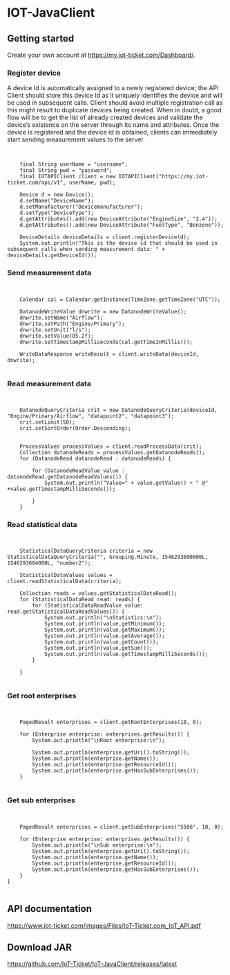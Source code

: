 # IOT-JavaClient

## Getting started

Create your own account at https://my.iot-ticket.com/Dashboard/.

### Register device

A device Id is automatically assigned to a newly registered device; the API Client should store this
device Id as it uniquely identifies the device and will be used in subsequent calls. Client should
avoid multiple registration call as this might result to duplicate devices being created. When
in doubt, a good flow will be to get the list of already created devices and validate the device’s
existence on the server through its name and attributes. Once the device is registered and the
device id is obtained, clients can immediately start sending measurement values to the server.

<pre><code>

    final String userName = "username";
    final String pwd = "password";
    final IOTAPIClient client = new IOTAPIClient("https://my.iot-ticket.com/api/v1", userName, pwd);

    Device d = new Device();
    d.setName("DeviceName");
    d.setManufacturer("Devicemanufacturer");
    d.setType("DeviceType");
    d.getAttributes().add(new DeviceAttribute("EngineSize", "2.4"));
    d.getAttributes().add(new DeviceAttribute("FuelType", "Benzene"));

    DeviceDetails deviceDetails = client.registerDevice(d);
    System.out.println("This is the device id that should be used in subsequent calls when sending measurement data: " + deviceDetails.getDeviceId());
</code></pre>

### Send measurement data

<pre><code>

    Calendar cal = Calendar.getInstance(TimeZone.getTimeZone("UTC"));

    DatanodeWriteValue dnwrite = new DatanodeWriteValue();
    dnwrite.setName("Airflow");
    dnwrite.setPath("Engine/Primary");
    dnwrite.setUnit("l/s");
    dnwrite.setValue(85.2f);
    dnwrite.setTimestampMilliseconds(cal.getTimeInMillis());

    WriteDataResponse writeResult = client.writeData(deviceId, dnwrite);
     
</code></pre>

### Read measurement data
<pre><code>

    DatanodeQueryCriteria crit = new DatanodeQueryCriteria(deviceId, "Engine/Primary/Airflow", "datapoint2", "datapoint3");
    crit.setLimit(50);
    crit.setSortOrder(Order.Descending);


    ProcessValues processValues = client.readProcessData(crit);
    Collection<DatanodeRead> datanodeReads = processValues.getDatanodeReads();
    for (DatanodeRead datanodeRead : datanodeReads) {

        for (DatanodeReadValue value : datanodeRead.getDatanodeReadValues()) {
            System.out.println("Value=" + value.getValue() + " @" +value.getTimestampMilliSeconds());

        }
    }
</code></pre>

### Read statistical data
<pre><code>
		
	StatisticalDataQueryCriteria criteria = new StatisticalDataQueryCriteria("<deviceId>", Grouping.Minute, 1546293600000L, 1546293604000L, "number2");
	
	StatisticalDataValues values = client.readStatisticalData(criteria);
	
	Collection<StatisticalDataRead> reads = values.getStatisticalDataRead();
	for (StatisticalDataRead read: reads) {
		for (StatisticalDataReadValue value: read.getStatisticalDataReadValues()) {
			System.out.println("\nStatistics:\n");
			System.out.println(value.getMinimum());
			System.out.println(value.getMaximum());
			System.out.println(value.getAverage());
			System.out.println(value.getCount());
			System.out.println(value.getSum());
			System.out.println(value.getTimestampMilliSeconds());
		}
			
	}

</code></pre>

### Get root enterprises

<pre><code>
		
	PagedResult<Enterprise> enterprises = client.getRootEnterprises(10, 0);
		
	for (Enterprise enterprise: enterprises.getResults()) {
		System.out.println("\nRoot enterprise:\n");
	
		System.out.println(enterprise.getUri().toString());
		System.out.println(enterprise.getName());
		System.out.println(enterprise.getResourceId());
		System.out.println(enterprise.getHasSubEnterprises());	
	}		

</code></pre>

### Get sub enterprises

	
<pre><code>
		
	PagedResult<Enterprise> enterprises = client.getSubEnterprises("5506", 10, 0);
	
	for (Enterprise enterprise: enterprises.getResults()) {
		System.out.println("\nSub enterprise:\n");
		System.out.println(enterprise.getUri().toString());
		System.out.println(enterprise.getName());
		System.out.println(enterprise.getResourceId());
		System.out.println(enterprise.getHasSubEnterprises());	
	}		
}

</code></pre>


## API documentation

https://www.iot-ticket.com/images/Files/IoT-Ticket.com_IoT_API.pdf


## Download JAR

https://github.com/IoT-Ticket/IoT-JavaClient/releases/latest

